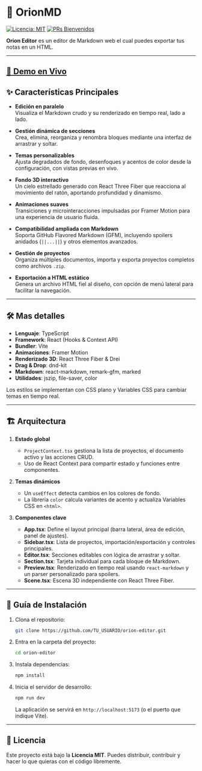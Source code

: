 # 🌌 OrionMD

[![Licencia: MIT](https://img.shields.io/badge/Licencia-MIT-blue.svg)](https://opensource.org/licenses/MIT) [![PRs Bienvenidos](https://img.shields.io/badge/PRs-bienvenidos-brightgreen.svg)](https://archesv.xyz/)

**Orion Editor** es un editor de Markdown web el cual puedes exportar tus notas en un HTML.

---

## [🔗 Demo en Vivo](http://orion.archesv.xyz/)



## ✨ Características Principales

- **Edición en paralelo**  
  Visualiza el Markdown crudo y su renderizado en tiempo real, lado a lado.

- **Gestión dinámica de secciones**  
  Crea, elimina, reorganiza y renombra bloques mediante una interfaz de arrastrar y soltar.

- **Temas personalizables**  
  Ajusta degradados de fondo, desenfoques y acentos de color desde la configuración, con vistas previas en vivo.

- **Fondo 3D interactivo**  
  Un cielo estrellado generado con React Three Fiber que reacciona al movimiento del ratón, aportando profundidad y dinamismo.

- **Animaciones suaves**  
  Transiciones y microinteracciones impulsadas por Framer Motion para una experiencia de usuario fluida.

- **Compatibilidad ampliada con Markdown**  
  Soporta GitHub Flavored Markdown (GFM), incluyendo spoilers anidados (`||...||`) y otros elementos avanzados.

- **Gestión de proyectos**  
  Organiza múltiples documentos, importa y exporta proyectos completos como archivos `.zip`.

- **Exportación a HTML estático**  
  Genera un archivo HTML fiel al diseño, con opción de menú lateral para facilitar la navegación.

---

## 🛠️ Mas detalles

- **Lenguaje**: TypeScript
- **Framework**: React (Hooks & Context API)
- **Bundler**: Vite
- **Animaciones**: Framer Motion
- **Renderizado 3D**: React Three Fiber & Drei
- **Drag & Drop**: dnd-kit
- **Markdown**: react-markdown, remark-gfm, marked
- **Utilidades**: jszip, file-saver, color

Los estilos se implementan con CSS plano y Variables CSS para cambiar temas en tiempo real.

---

## 🏗️ Arquitectura

1. **Estado global**
    - `ProjectContext.tsx` gestiona la lista de proyectos, el documento activo y las acciones CRUD.
    - Uso de React Context para compartir estado y funciones entre componentes.

2. **Temas dinámicos**
    - Un `useEffect` detecta cambios en los colores de fondo.
    - La librería `color` calcula variantes de acento y actualiza Variables CSS en `<html>`.

3. **Componentes clave**
    - **App.tsx**: Define el layout principal (barra lateral, área de edición, panel de ajustes).
    - **Sidebar.tsx**: Lista de proyectos, importación/exportación y controles principales.
    - **Editor.tsx**: Secciones editables con lógica de arrastrar y soltar.
    - **Section.tsx**: Tarjeta individual para cada bloque de Markdown.
    - **Preview.tsx**: Renderizado en tiempo real usando `react-markdown` y un parser personalizado para spoilers.
    - **Scene.tsx**: Escena 3D independiente con React Three Fiber.

---

## 🚀 Guía de Instalación

1. Clona el repositorio:
   ```bash
   git clone https://github.com/TU_USUARIO/orion-editor.git


2. Entra en la carpeta del proyecto:

   ```bash
   cd orion-editor
   ```
3. Instala dependencias:

   ```bash
   npm install
   ```
4. Inicia el servidor de desarrollo:

   ```bash
   npm run dev
   ```

   La aplicación se servirá en `http://localhost:5173` (o el puerto que indique Vite).

---

## 📜 Licencia



Este proyecto está bajo la **Licencia MIT**. Puedes distribuir, contribuir y hacer lo que quieras con el código libremente.
